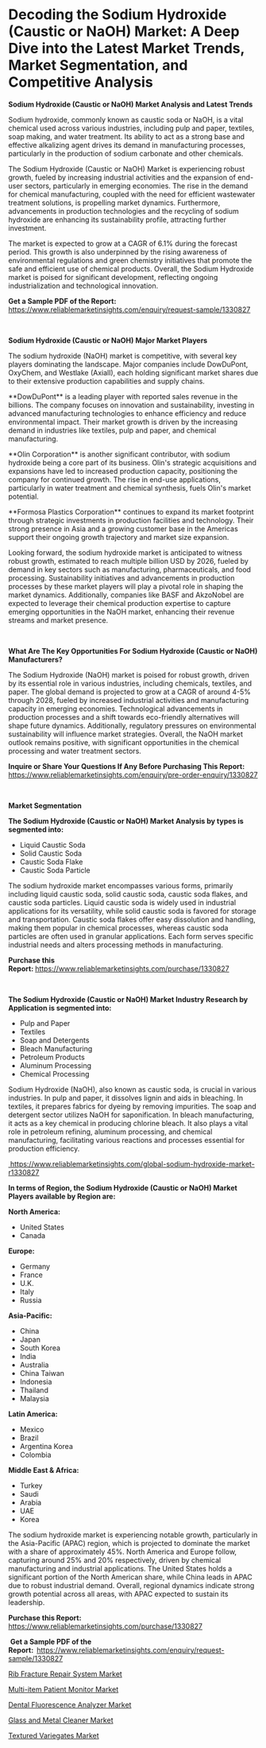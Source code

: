 <p><h1>Decoding the Sodium Hydroxide (Caustic or NaOH) Market: A Deep Dive into the Latest Market Trends, Market Segmentation, and Competitive Analysis</h1></p><p><strong>Sodium Hydroxide (Caustic or NaOH) Market Analysis and Latest Trends</strong></p>
<p><p>Sodium hydroxide, commonly known as caustic soda or NaOH, is a vital chemical used across various industries, including pulp and paper, textiles, soap making, and water treatment. Its ability to act as a strong base and effective alkalizing agent drives its demand in manufacturing processes, particularly in the production of sodium carbonate and other chemicals. </p><p>The Sodium Hydroxide (Caustic or NaOH) Market is experiencing robust growth, fueled by increasing industrial activities and the expansion of end-user sectors, particularly in emerging economies. The rise in the demand for chemical manufacturing, coupled with the need for efficient wastewater treatment solutions, is propelling market dynamics. Furthermore, advancements in production technologies and the recycling of sodium hydroxide are enhancing its sustainability profile, attracting further investment.</p><p>The market is expected to grow at a CAGR of 6.1% during the forecast period. This growth is also underpinned by the rising awareness of environmental regulations and green chemistry initiatives that promote the safe and efficient use of chemical products. Overall, the Sodium Hydroxide market is poised for significant development, reflecting ongoing industrialization and technological innovation.</p></p>
<p><strong>Get a Sample PDF of the Report:&nbsp;</strong> <a href="https://www.reliablemarketinsights.com/enquiry/request-sample/1330827?utm_campaign=1340&utm_medium=2&utm_source=Github&utm_content=ia&utm_term=16102024&utm_id=sodium-hydroxide-caustic-or-naoh">https://www.reliablemarketinsights.com/enquiry/request-sample/1330827</a></p>
<p>&nbsp;</p>
<p><strong>Sodium Hydroxide (Caustic or NaOH) Major Market Players</strong></p>
<p><p>The sodium hydroxide (NaOH) market is competitive, with several key players dominating the landscape. Major companies include DowDuPont, OxyChem, and Westlake (Axiall), each holding significant market shares due to their extensive production capabilities and supply chains.</p><p>**DowDuPont** is a leading player with reported sales revenue in the billions. The company focuses on innovation and sustainability, investing in advanced manufacturing technologies to enhance efficiency and reduce environmental impact. Their market growth is driven by the increasing demand in industries like textiles, pulp and paper, and chemical manufacturing.</p><p>**Olin Corporation** is another significant contributor, with sodium hydroxide being a core part of its business. Olin's strategic acquisitions and expansions have led to increased production capacity, positioning the company for continued growth. The rise in end-use applications, particularly in water treatment and chemical synthesis, fuels Olin's market potential.</p><p>**Formosa Plastics Corporation** continues to expand its market footprint through strategic investments in production facilities and technology. Their strong presence in Asia and a growing customer base in the Americas support their ongoing growth trajectory and market size expansion.</p><p>Looking forward, the sodium hydroxide market is anticipated to witness robust growth, estimated to reach multiple billion USD by 2026, fueled by demand in key sectors such as manufacturing, pharmaceuticals, and food processing. Sustainability initiatives and advancements in production processes by these market players will play a pivotal role in shaping the market dynamics. Additionally, companies like BASF and AkzoNobel are expected to leverage their chemical production expertise to capture emerging opportunities in the NaOH market, enhancing their revenue streams and market presence.</p></p>
<p>&nbsp;</p>
<p><strong>What Are The Key Opportunities For Sodium Hydroxide (Caustic or NaOH) Manufacturers?</strong></p>
<p><p>The Sodium Hydroxide (NaOH) market is poised for robust growth, driven by its essential role in various industries, including chemicals, textiles, and paper. The global demand is projected to grow at a CAGR of around 4-5% through 2028, fueled by increased industrial activities and manufacturing capacity in emerging economies. Technological advancements in production processes and a shift towards eco-friendly alternatives will shape future dynamics. Additionally, regulatory pressures on environmental sustainability will influence market strategies. Overall, the NaOH market outlook remains positive, with significant opportunities in the chemical processing and water treatment sectors.</p></p>
<p><strong>Inquire or Share Your Questions If Any Before Purchasing This Report:</strong> <a href="https://www.reliablemarketinsights.com/enquiry/pre-order-enquiry/1330827?utm_campaign=1340&utm_medium=2&utm_source=Github&utm_content=ia&utm_term=16102024&utm_id=sodium-hydroxide-caustic-or-naoh">https://www.reliablemarketinsights.com/enquiry/pre-order-enquiry/1330827</a></p>
<p>&nbsp;</p>
<p><strong>Market Segmentation</strong></p>
<p><strong>The Sodium Hydroxide (Caustic or NaOH) Market Analysis by types is segmented into:</strong></p>
<p><ul><li>Liquid Caustic Soda</li><li>Solid Caustic Soda</li><li>Caustic Soda Flake</li><li>Caustic Soda Particle</li></ul></p>
<p><p>The sodium hydroxide market encompasses various forms, primarily including liquid caustic soda, solid caustic soda, caustic soda flakes, and caustic soda particles. Liquid caustic soda is widely used in industrial applications for its versatility, while solid caustic soda is favored for storage and transportation. Caustic soda flakes offer easy dissolution and handling, making them popular in chemical processes, whereas caustic soda particles are often used in granular applications. Each form serves specific industrial needs and alters processing methods in manufacturing.</p></p>
<p><strong>Purchase this Report:&nbsp;</strong><a href="https://www.reliablemarketinsights.com/purchase/1330827?utm_campaign=1340&utm_medium=2&utm_source=Github&utm_content=ia&utm_term=16102024&utm_id=sodium-hydroxide-caustic-or-naoh">https://www.reliablemarketinsights.com/purchase/1330827</a></p>
<p>&nbsp;</p>
<p><strong>The Sodium Hydroxide (Caustic or NaOH) Market Industry Research by Application is segmented into:</strong></p>
<p><ul><li>Pulp and Paper</li><li>Textiles</li><li>Soap and Detergents</li><li>Bleach Manufacturing</li><li>Petroleum Products</li><li>Aluminum Processing</li><li>Chemical Processing</li></ul></p>
<p><p>Sodium Hydroxide (NaOH), also known as caustic soda, is crucial in various industries. In pulp and paper, it dissolves lignin and aids in bleaching. In textiles, it prepares fabrics for dyeing by removing impurities. The soap and detergent sector utilizes NaOH for saponification. In bleach manufacturing, it acts as a key chemical in producing chlorine bleach. It also plays a vital role in petroleum refining, aluminum processing, and chemical manufacturing, facilitating various reactions and processes essential for production efficiency.</p></p>
<p><a href="https://www.reliablemarketinsights.com/global-sodium-hydroxide-market-r1330827?utm_campaign=1340&utm_medium=2&utm_source=Github&utm_content=ia&utm_term=16102024&utm_id=sodium-hydroxide-caustic-or-naoh">&nbsp;https://www.reliablemarketinsights.com/global-sodium-hydroxide-market-r1330827</a></p>
<p><strong>In terms of Region, the Sodium Hydroxide (Caustic or NaOH) Market Players available by Region are:</strong></p>
<p>
    <p> <strong> North America: </strong>
        <ul>
            <li>United States</li>
            <li>Canada</li>
        </ul>
        </p> 
    <p> <strong> Europe: </strong>
        <ul>
            <li>Germany</li>
            <li>France</li>
            <li>U.K.</li>
            <li>Italy</li>
            <li>Russia</li>
        </ul>
        </p> 
    <p> <strong> Asia-Pacific: </strong>
        <ul>
            <li>China</li>
            <li>Japan</li>
            <li>South Korea</li>
            <li>India</li>
            <li>Australia</li>
            <li>China Taiwan</li>
            <li>Indonesia</li>
            <li>Thailand</li>
            <li>Malaysia</li>
        </ul>
        </p> 
    <p> <strong> Latin America: </strong>
        <ul>
            <li>Mexico</li>
            <li>Brazil</li>
            <li>Argentina Korea</li>
            <li>Colombia</li>
        </ul>
        </p> 
    <p> <strong> Middle East & Africa: </strong>
        <ul>
            <li>Turkey</li>
            <li>Saudi</li>
            <li>Arabia</li>
            <li>UAE</li>
            <li>Korea</li>
        </ul>
    </p>
    </p>
<p><p>The sodium hydroxide market is experiencing notable growth, particularly in the Asia-Pacific (APAC) region, which is projected to dominate the market with a share of approximately 45%. North America and Europe follow, capturing around 25% and 20% respectively, driven by chemical manufacturing and industrial applications. The United States holds a significant portion of the North American share, while China leads in APAC due to robust industrial demand. Overall, regional dynamics indicate strong growth potential across all areas, with APAC expected to sustain its leadership.</p></p>
<p><strong>Purchase this Report: </strong><a href="https://www.reliablemarketinsights.com/purchase/1330827?utm_campaign=1340&utm_medium=2&utm_source=Github&utm_content=ia&utm_term=16102024&utm_id=sodium-hydroxide-caustic-or-naoh">https://www.reliablemarketinsights.com/purchase/1330827</a></p>
<p>&nbsp;<strong>Get a Sample PDF of the Report:&nbsp;&nbsp;</strong><a href="https://www.reliablemarketinsights.com/enquiry/request-sample/1330827?utm_campaign=1340&utm_medium=2&utm_source=Github&utm_content=ia&utm_term=16102024&utm_id=sodium-hydroxide-caustic-or-naoh">https://www.reliablemarketinsights.com/enquiry/request-sample/1330827</a></p>
<p><strong></strong></p>
<p><p><a href="https://www.linkedin.com/pulse/rib-fracture-repair-system-market-consolidation-impact-9zane?trk=public_post_embed_feed-article-content&utm_campaign=1340&utm_medium=2&utm_source=Github&utm_content=ia&utm_term=16102024&utm_id=sodium-hydroxide-caustic-or-naoh">Rib Fracture Repair System Market</a></p><p><a href="https://www.linkedin.com/pulse/digital-transformation-multi-item-patient-monitor-industry-0hmke?trk=public_post_embed_feed-article-content&utm_campaign=1340&utm_medium=2&utm_source=Github&utm_content=ia&utm_term=16102024&utm_id=sodium-hydroxide-caustic-or-naoh">Multi-item Patient Monitor Market</a></p><p><a href="https://www.linkedin.com/pulse/dental-fluorescence-analyzer-market-overview-forecast-2024-gejae?trk=public_post_embed_feed-article-content&utm_campaign=1340&utm_medium=2&utm_source=Github&utm_content=ia&utm_term=16102024&utm_id=sodium-hydroxide-caustic-or-naoh">Dental Fluorescence Analyzer Market</a></p><p><a href="https://www.linkedin.com/pulse/global-glass-metal-cleaner-market-analysis-key-trends-future-ltxtc?trk=public_post_embed_feed-article-content&utm_campaign=1340&utm_medium=2&utm_source=Github&utm_content=ia&utm_term=16102024&utm_id=sodium-hydroxide-caustic-or-naoh">Glass and Metal Cleaner Market</a></p><p><a href="https://www.linkedin.com/pulse/textured-variegates-market-global-regional-analysis-2024--te9uc?utm_campaign=1340&utm_medium=2&utm_source=Github&utm_content=ia&utm_term=16102024&utm_id=sodium-hydroxide-caustic-or-naoh">Textured Variegates Market</a></p></p>